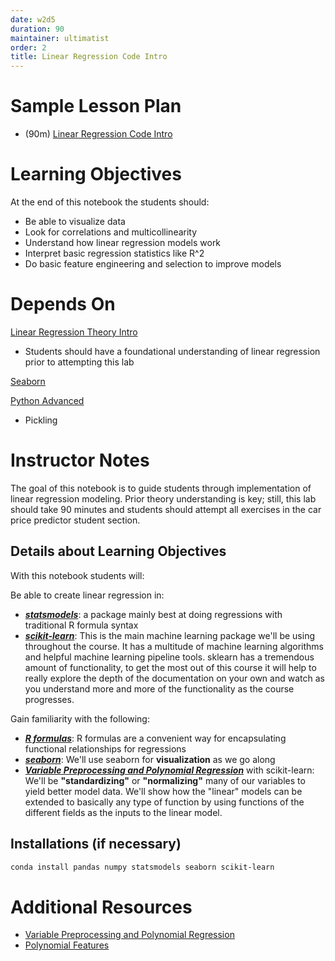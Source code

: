 ```yaml
---
date: w2d5
duration: 90
maintainer: ultimatist
order: 2
title: Linear Regression Code Intro
---
```


# Sample Lesson Plan
- (90m) [Linear Regression Code Intro](intro-to-regression-starter.ipynb)

# Learning Objectives

At the end of this notebook the students should:
- Be able to visualize data
- Look for correlations and multicollinearity
- Understand how linear regression models work
- Interpret basic regression statistics like R^2
- Do basic feature engineering and selection to improve models

# Depends On

[Linear Regression Theory Intro](https://github.com/thisismetis/dscurriculum_gamma/tree/master/curriculum/project-02/linear-regression-theory-intro)
* Students should have a foundational understanding of linear regression prior to attempting this lab

[Seaborn](https://github.com/thisismetis/dscurriculum_gamma/tree/master/curriculum/project-01/seaborn)

[Python Advanced](https://github.com/thisismetis/dscurriculum_gamma/tree/master/curriculum/project-01/python-advanced)
* Pickling

# Instructor Notes

The goal of this notebook is to guide students through implementation of linear regression modeling. Prior theory understanding is key; still, this lab should take 90 minutes and students should attempt all exercises in the car price predictor student section.

## Details about Learning Objectives

With this notebook students will:

Be able to create linear regression in:
- [***statsmodels***](http://statsmodels.sourceforge.net/): a package mainly best at doing regressions with traditional R formula syntax
- [***scikit-learn***](http://scikit-learn.org/dev/index.html): This is the main machine learning package we'll be using throughout the course.  It has a multitude of machine learning algorithms and helpful machine learning pipeline tools.  sklearn has a tremendous amount of functionality, to get the most out of this course it will help to really explore the depth of the documentation on your own and watch as you understand more and more of the functionality as the course progresses.

Gain familiarity with the following:
- [***R formulas***](http://science.nature.nps.gov/im/datamgmt/statistics/r/formulas/): R formulas are a convenient way for encapsulating functional relationships for regressions
- [***seaborn***](http://stanford.edu/~mwaskom/software/seaborn/): We'll use seaborn for **visualization** as we go along
- [***Variable Preprocessing and Polynomial Regression***](http://scikit-learn.org/dev/modules/preprocessing.html#preprocessing) with scikit-learn:  We'll be **"standardizing"** or **"normalizing"** many of our variables to yield better model data.  We'll show how the "linear" models can be extended to basically any type of function by using functions of the different fields as the inputs to the linear model.

## Installations (if necessary)

```` bash
conda install pandas numpy statsmodels seaborn scikit-learn
````

# Additional Resources
- [Variable Preprocessing and Polynomial Regression](http://scikit-learn.org/dev/modules/preprocessing.html#preprocessing)
- [Polynomial Features](http://scikit-learn.org/stable/modules/generated/sklearn.preprocessing.PolynomialFeatures.html)
